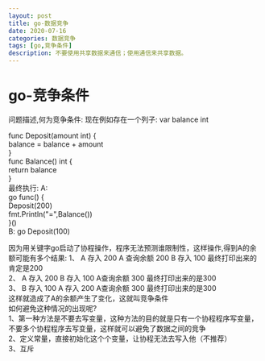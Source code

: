 ```yaml
---
layout: post
title: go-数据竞争
date: 2020-07-16
categories: 数据竞争
tags: [go,竞争条件]
description: 不要使用共享数据来通信；使用通信来共享数据。
---
```


<h1>go-竞争条件</h1>
问题描述,何为竞争条件:
 现在例如存在一个列子:
 var balance int <br>
 
 func Deposit(amount int) { <br>
 	balance = balance + amount <br>
 } <br>
 func Balance() int { <br>
 	return balance <br>
 } <br>
 最终执行:
    A: <br>
     go func() { <br>
     	Deposit(200) <br>
     	fmt.Println("=",Balance()) <br>
 	}() <br>
 	B:
    go Deposit(100)
   
   因为用关键字go启动了协程操作，程序无法预测谁限制性，这样操作,得到A的余额可能有多个结果:
   1、  A 存入 200  A 查询余额 200  B 存入 100  最终打印出来的肯定是200 <br>
   2、  A 存入 200  B 存入 100 A查询余额 300  最终打印出来的是300 <br>
   3、  B 存入 100  A 存入 200 A查询余额 300 最终打印出来的是300 <br>
   这样就造成了A的余额产生了变化，这就叫竞争条件 <br>
   如何避免这种情况的出现呢? <br>
   1、第一种方法是不要去写变量，这种方法的目的就是只有一个协程程序写变量，不要多个协程程序去写变量，这样就可以避免了数据之间的竞争 <br>
   2、定义常量，直接初始化这个个变量，让协程无法去写入他（不推荐） <br>
   3、互斥
    
 	












